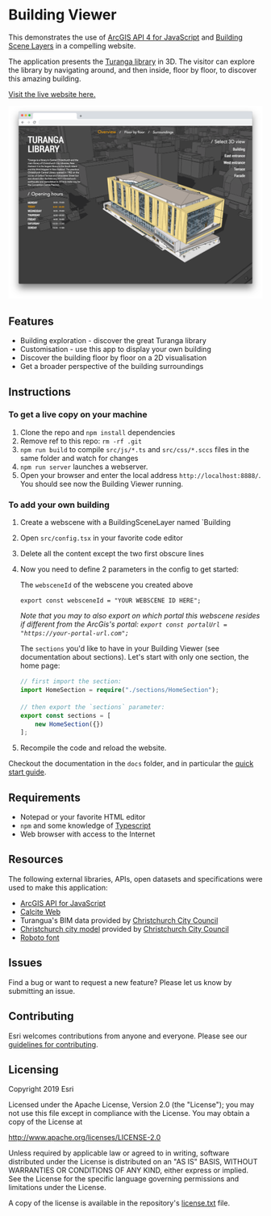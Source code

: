 # Building Viewer

This demonstrates the use of [ArcGIS API 4 for JavaScript](https://developers.arcgis.com/javascript/) and [Building Scene Layers](https://developers.arcgis.com/javascript/latest/api-reference/) in a compelling website.

The application presents the [Turanga library](https://my.christchurchcitylibraries.com/turanga/) in 3D. The visitor can explore the library by navigating around, and then inside, floor by floor, to discover this amazing building.

[Visit the live website here.](https://esri.github.io/building-viewer/dist/)

![The live website](./docs/images/screenshot_1.png)


## Features
* Building exploration - discover the great Turanga library
* Customisation - use this app to display your own building
* Discover the building floor by floor on a 2D visualisation
* Get a broader perspective of the building surroundings

## Instructions

### To get a live copy on your machine

1. Clone the repo and `npm install` dependencies
2. Remove ref to this repo: `rm -rf .git`
3. `npm run build` to compile `src/js/*.ts` and `src/css/*.sccs` files in the same folder and watch for changes
4. `npm run server` launches a webserver.
5. Open your browser and enter the local address `http://localhost:8888/`. You should see now the Building Viewer running.

### To add your own building

1. Create a webscene with a BuildingSceneLayer named `Building
2. Open `src/config.tsx` in your favorite code editor
3. Delete all the content except the two first obscure lines
4. Now you need to define 2 parameters in the config to get started:
    
    The `websceneId` of the webscene you created above
    ```
    export const websceneId = "YOUR WEBSCENE ID HERE";
    ```
    *Note that you may to also export on which portal this webscene resides if different from the ArcGis's portal: `export const portalUrl = "https://your-portal-url.com";`*
    
    The `sections` you'd like to have in your Building Viewer (see documentation about sections). Let's start with only one section, the home page:
    ```typescript
    // first import the section:
    import HomeSection = require("./sections/HomeSection");

    // then export the `sections` parameter:
    export const sections = [
        new HomeSection({})
    ];
    ```

5. Recompile the code and reload the website.

Checkout the documentation in the `docs` folder, and in particular the [quick start guide](./docs/Quickstart.md).

## Requirements

* Notepad or your favorite HTML editor
* `npm` and some knowledge of [Typescript](https://www.typescriptlang.org/)
* Web browser with access to the Internet

## Resources

The following external libraries, APIs, open datasets and specifications were used to make this application:

* [ArcGIS API for JavaScript](https://developers.arcgis.com/javascript/)
* [Calcite Web](http://esri.github.io/calcite-web/)
* Turangua's BIM data provided by [Christchurch City Council](https://www.ccc.govt.nz/)
* [Christchurch city model](https://www.linz.govt.nz/news/2014-03/3d-models-released-christchurch-city) provided by [Christchurch City Council](https://www.ccc.govt.nz/)
* [Roboto font](https://fonts.google.com/specimen/Roboto)

## Issues

Find a bug or want to request a new feature?  Please let us know by submitting an issue.

## Contributing

Esri welcomes contributions from anyone and everyone. Please see our [guidelines for contributing](https://github.com/esri/contributing).

## Licensing
Copyright 2019 Esri

Licensed under the Apache License, Version 2.0 (the "License");
you may not use this file except in compliance with the License.
You may obtain a copy of the License at

   http://www.apache.org/licenses/LICENSE-2.0

Unless required by applicable law or agreed to in writing, software
distributed under the License is distributed on an "AS IS" BASIS,
WITHOUT WARRANTIES OR CONDITIONS OF ANY KIND, either express or implied.
See the License for the specific language governing permissions and
limitations under the License.

A copy of the license is available in the repository's [license.txt](icense.txt) file.
